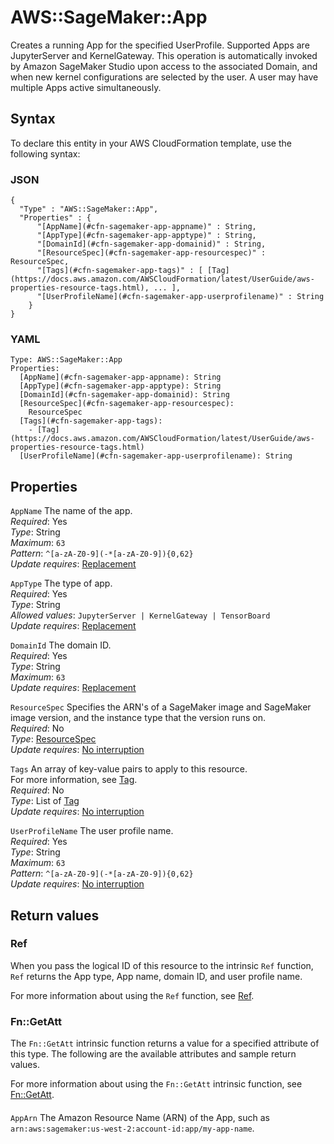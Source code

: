 # AWS::SageMaker::App<a name="aws-resource-sagemaker-app"></a>

Creates a running App for the specified UserProfile\. Supported Apps are JupyterServer and KernelGateway\. This operation is automatically invoked by Amazon SageMaker Studio upon access to the associated Domain, and when new kernel configurations are selected by the user\. A user may have multiple Apps active simultaneously\.

## Syntax<a name="aws-resource-sagemaker-app-syntax"></a>

To declare this entity in your AWS CloudFormation template, use the following syntax:

### JSON<a name="aws-resource-sagemaker-app-syntax.json"></a>

```
{
  "Type" : "AWS::SageMaker::App",
  "Properties" : {
      "[AppName](#cfn-sagemaker-app-appname)" : String,
      "[AppType](#cfn-sagemaker-app-apptype)" : String,
      "[DomainId](#cfn-sagemaker-app-domainid)" : String,
      "[ResourceSpec](#cfn-sagemaker-app-resourcespec)" : ResourceSpec,
      "[Tags](#cfn-sagemaker-app-tags)" : [ [Tag](https://docs.aws.amazon.com/AWSCloudFormation/latest/UserGuide/aws-properties-resource-tags.html), ... ],
      "[UserProfileName](#cfn-sagemaker-app-userprofilename)" : String
    }
}
```

### YAML<a name="aws-resource-sagemaker-app-syntax.yaml"></a>

```
Type: AWS::SageMaker::App
Properties: 
  [AppName](#cfn-sagemaker-app-appname): String
  [AppType](#cfn-sagemaker-app-apptype): String
  [DomainId](#cfn-sagemaker-app-domainid): String
  [ResourceSpec](#cfn-sagemaker-app-resourcespec): 
    ResourceSpec
  [Tags](#cfn-sagemaker-app-tags): 
    - [Tag](https://docs.aws.amazon.com/AWSCloudFormation/latest/UserGuide/aws-properties-resource-tags.html)
  [UserProfileName](#cfn-sagemaker-app-userprofilename): String
```

## Properties<a name="aws-resource-sagemaker-app-properties"></a>

`AppName`  <a name="cfn-sagemaker-app-appname"></a>
The name of the app\.  
*Required*: Yes  
*Type*: String  
*Maximum*: `63`  
*Pattern*: `^[a-zA-Z0-9](-*[a-zA-Z0-9]){0,62}`  
*Update requires*: [Replacement](https://docs.aws.amazon.com/AWSCloudFormation/latest/UserGuide/using-cfn-updating-stacks-update-behaviors.html#update-replacement)

`AppType`  <a name="cfn-sagemaker-app-apptype"></a>
The type of app\.  
*Required*: Yes  
*Type*: String  
*Allowed values*: `JupyterServer | KernelGateway | TensorBoard`  
*Update requires*: [Replacement](https://docs.aws.amazon.com/AWSCloudFormation/latest/UserGuide/using-cfn-updating-stacks-update-behaviors.html#update-replacement)

`DomainId`  <a name="cfn-sagemaker-app-domainid"></a>
The domain ID\.  
*Required*: Yes  
*Type*: String  
*Maximum*: `63`  
*Update requires*: [Replacement](https://docs.aws.amazon.com/AWSCloudFormation/latest/UserGuide/using-cfn-updating-stacks-update-behaviors.html#update-replacement)

`ResourceSpec`  <a name="cfn-sagemaker-app-resourcespec"></a>
Specifies the ARN's of a SageMaker image and SageMaker image version, and the instance type that the version runs on\.  
*Required*: No  
*Type*: [ResourceSpec](aws-properties-sagemaker-app-resourcespec.md)  
*Update requires*: [No interruption](https://docs.aws.amazon.com/AWSCloudFormation/latest/UserGuide/using-cfn-updating-stacks-update-behaviors.html#update-no-interrupt)

`Tags`  <a name="cfn-sagemaker-app-tags"></a>
An array of key\-value pairs to apply to this resource\.  
For more information, see [Tag](https://docs.aws.amazon.com/AWSCloudFormation/latest/UserGuide/aws-properties-resource-tags.html)\.  
*Required*: No  
*Type*: List of [Tag](https://docs.aws.amazon.com/AWSCloudFormation/latest/UserGuide/aws-properties-resource-tags.html)  
*Update requires*: [No interruption](https://docs.aws.amazon.com/AWSCloudFormation/latest/UserGuide/using-cfn-updating-stacks-update-behaviors.html#update-no-interrupt)

`UserProfileName`  <a name="cfn-sagemaker-app-userprofilename"></a>
The user profile name\.  
*Required*: Yes  
*Type*: String  
*Maximum*: `63`  
*Pattern*: `^[a-zA-Z0-9](-*[a-zA-Z0-9]){0,62}`  
*Update requires*: [No interruption](https://docs.aws.amazon.com/AWSCloudFormation/latest/UserGuide/using-cfn-updating-stacks-update-behaviors.html#update-no-interrupt)

## Return values<a name="aws-resource-sagemaker-app-return-values"></a>

### Ref<a name="aws-resource-sagemaker-app-return-values-ref"></a>

When you pass the logical ID of this resource to the intrinsic `Ref` function, `Ref` returns the App type, App name, domain ID, and user profile name\.

For more information about using the `Ref` function, see [Ref](https://docs.aws.amazon.com/AWSCloudFormation/latest/UserGuide/intrinsic-function-reference-ref.html)\.

### Fn::GetAtt<a name="aws-resource-sagemaker-app-return-values-fn--getatt"></a>

The `Fn::GetAtt` intrinsic function returns a value for a specified attribute of this type\. The following are the available attributes and sample return values\.

For more information about using the `Fn::GetAtt` intrinsic function, see [Fn::GetAtt](https://docs.aws.amazon.com/AWSCloudFormation/latest/UserGuide/intrinsic-function-reference-getatt.html)\.

#### <a name="aws-resource-sagemaker-app-return-values-fn--getatt-fn--getatt"></a>

`AppArn`  <a name="AppArn-fn::getatt"></a>
The Amazon Resource Name \(ARN\) of the App, such as `arn:aws:sagemaker:us-west-2:account-id:app/my-app-name`\.